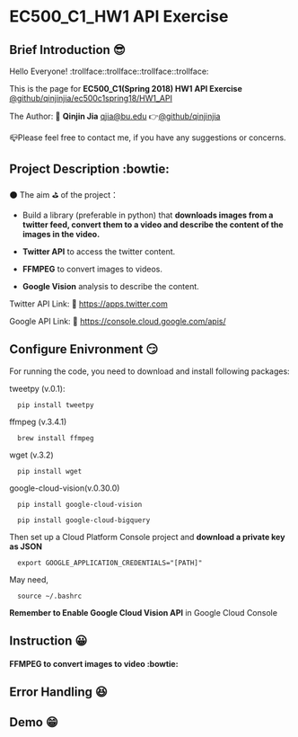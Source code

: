 # EC500_C1_HW1 API Exercise
## Brief Introduction :sunglasses:

  Hello Everyone! :trollface::trollface::trollface::trollface:
  
  This is the page for **EC500_C1(Spring 2018) HW1 API Exercise** 
  [@github/qinjinjia/ec500c1spring18/HW1_API](https://github.com/qinjinjia/ec500c1spring18/tree/master/HW1%20API)
  
  The Author: :boy: **Qinjin Jia** qjia@bu.edu   :point_right:[@github/qinjinjia](https://github.com/qinjinjia)
   
  :mailbox_closed:Please feel free to contact me, if you have any suggestions or concerns.
  
## Project Description :bowtie:
:new_moon: The aim :golf: of the project：

  * Build a library (preferable in python) that **downloads images from a twitter feed, convert them to a video and describe the content of the images in the video.**
  
  * **Twitter API** to access the twitter content.
  
  * **FFMPEG** to convert images to videos.

  * **Google Vision** analysis to describe the content.
  
  Twitter API Link: :link: https://apps.twitter.com
  
  Google API Link: :link: https://console.cloud.google.com/apis/

## Configure Enivronment :smirk:
  For running the code, you need to download and install following packages:
  
  tweetpy (v.0.1):
  
```
  pip install tweetpy
```
  
  ffmpeg (v.3.4.1)
```
  brew install ffmpeg
```

  wget (v.3.2)
```
  pip install wget 
```

  google-cloud-vision(v.0.30.0)
```
  pip install google-cloud-vision
```

```
  pip install google-cloud-bigquery
```

Then set up a Cloud Platform Console project and **download a private key as JSON**

```
  export GOOGLE_APPLICATION_CREDENTIALS="[PATH]"
```

May need,
```
  source ~/.bashrc
```

**Remember to Enable Google Cloud Vision API** in Google Cloud Console

## Instruction :grinning:

####

####

#### FFMPEG to convert images to video :bowtie:


## Error Handling :satisfied:

## Demo :grin:

